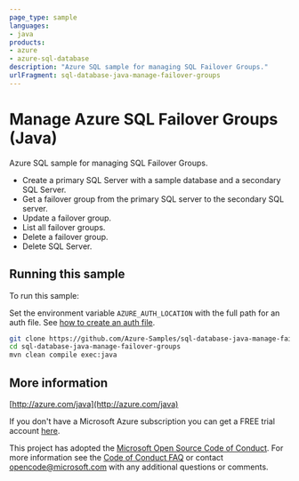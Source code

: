 ```yaml
---
page_type: sample
languages:
- java
products:
- azure
- azure-sql-database
description: "Azure SQL sample for managing SQL Failover Groups."
urlFragment: sql-database-java-manage-failover-groups
---
```


# Manage Azure SQL Failover Groups (Java)

Azure SQL sample for managing SQL Failover Groups.

- Create a primary SQL Server with a sample database and a secondary SQL Server.
- Get a failover group from the primary SQL server to the secondary SQL server.
- Update a failover group.
- List all failover groups.
- Delete a failover group.
- Delete SQL Server.
 
## Running this sample

To run this sample:

Set the environment variable `AZURE_AUTH_LOCATION` with the full path for an auth file. See [how to create an auth file](https://github.com/Azure/azure-libraries-for-java/blob/master/AUTH.md).

```bash
git clone https://github.com/Azure-Samples/sql-database-java-manage-failover-groups.git
cd sql-database-java-manage-failover-groups
mvn clean compile exec:java
```

## More information

[http://azure.com/java](http://azure.com/java)

If you don't have a Microsoft Azure subscription you can get a FREE trial account [here](http://go.microsoft.com/fwlink/?LinkId=330212).

This project has adopted the [Microsoft Open Source Code of Conduct](https://opensource.microsoft.com/codeofconduct/). For more information see the [Code of Conduct FAQ](https://opensource.microsoft.com/codeofconduct/faq/) or contact [opencode@microsoft.com](mailto:opencode@microsoft.com) with any additional questions or comments.
